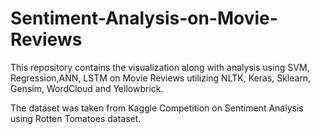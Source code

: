 # Sentiment-Analysis-on-Movie-Reviews
This repository contains the visualization along with analysis using SVM, Regression,ANN, LSTM on Movie Reviews utilizing NLTK, Keras, Sklearn, Gensim, WordCloud and Yellowbrick.

The dataset was taken from Kaggle Competition on Sentiment Analysis using Rotten Tomatoes dataset.
